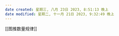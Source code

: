 ```yaml
---
date created: 星期三, 八月 23日 2023, 8:51:13 晚上
date modified: 星期二, 十一月 21日 2023, 9:32:49 晚上
---
```

[[图推数量规律]]
